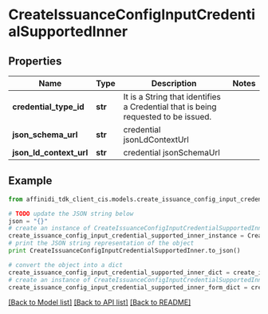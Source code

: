 # CreateIssuanceConfigInputCredentialSupportedInner

## Properties

| Name                    | Type    | Description                                                                       | Notes |
| ----------------------- | ------- | --------------------------------------------------------------------------------- | ----- |
| **credential_type_id**  | **str** | It is a String that identifies a Credential that is being requested to be issued. |
| **json_schema_url**     | **str** | credential jsonLdContextUrl                                                       |
| **json_ld_context_url** | **str** | credential jsonSchemaUrl                                                          |

## Example

```python
from affinidi_tdk_client_cis.models.create_issuance_config_input_credential_supported_inner import CreateIssuanceConfigInputCredentialSupportedInner

# TODO update the JSON string below
json = "{}"
# create an instance of CreateIssuanceConfigInputCredentialSupportedInner from a JSON string
create_issuance_config_input_credential_supported_inner_instance = CreateIssuanceConfigInputCredentialSupportedInner.from_json(json)
# print the JSON string representation of the object
print CreateIssuanceConfigInputCredentialSupportedInner.to_json()

# convert the object into a dict
create_issuance_config_input_credential_supported_inner_dict = create_issuance_config_input_credential_supported_inner_instance.to_dict()
# create an instance of CreateIssuanceConfigInputCredentialSupportedInner from a dict
create_issuance_config_input_credential_supported_inner_form_dict = create_issuance_config_input_credential_supported_inner.from_dict(create_issuance_config_input_credential_supported_inner_dict)
```

[[Back to Model list]](../README.md#documentation-for-models) [[Back to API list]](../README.md#documentation-for-api-endpoints) [[Back to README]](../README.md)
